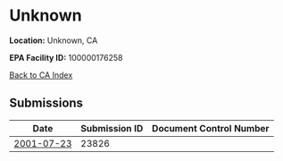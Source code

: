 # Unknown

**Location:** Unknown, CA

**EPA Facility ID:** 100000176258

[Back to CA Index](../../index.md)

## Submissions

| Date | Submission ID | Document Control Number |
|------|--------------|-------------------------|
| [2001-07-23](submissions/23826.md) | 23826 |  |
